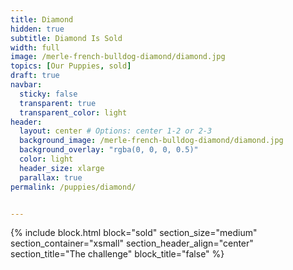 ```yaml
---
title: Diamond
hidden: true
subtitle: Diamond Is Sold
width: full
image: /merle-french-bulldog-diamond/diamond.jpg
topics: [Our Puppies, sold]
draft: true
navbar:
  sticky: false
  transparent: true
  transparent_color: light
header:
  layout: center # Options: center 1-2 or 2-3
  background_image: /merle-french-bulldog-diamond/diamond.jpg
  background_overlay: "rgba(0, 0, 0, 0.5)"
  color: light
  header_size: xlarge
  parallax: true
permalink: /puppies/diamond/


---
```


{% include block.html 
  block="sold"
  section_size="medium"
  section_container="xsmall"
  section_header_align="center"
  section_title="The challenge"
  block_title="false"
%}

